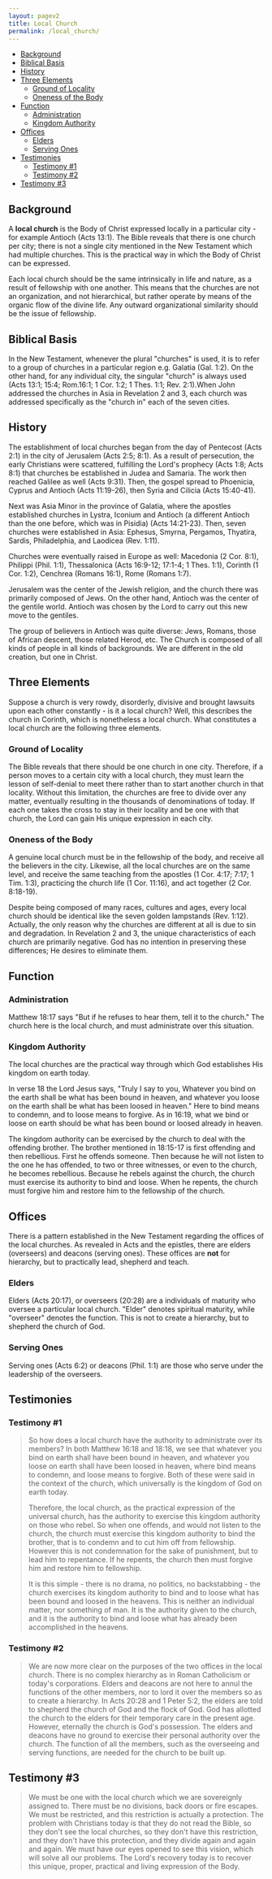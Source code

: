 ```yaml
---
layout: pagev2
title: Local Church
permalink: /local_church/
---
```

- [Background](#background)
- [Biblical Basis](#biblical-basis)
- [History](#history)
- [Three Elements](#three-elements)
  - [Ground of Locality](#ground-of-locality)
  - [Oneness of the Body](#oneness-of-the-body)
- [Function](#function)
  - [Administration](#administration)
  - [Kingdom Authority](#kingdom-authority)
- [Offices](#offices)
  - [Elders](#elders)
  - [Serving Ones](#serving-ones)
- [Testimonies](#testimonies)
  - [Testimony #1](#testimony-1)
  - [Testimony #2](#testimony-2)
- [Testimony #3](#testimony-3)


## Background

A **local church** is the Body of Christ expressed locally in a particular city - for example Antioch (Acts 13:1). The Bible reveals that there is one church per city; there is not a single city mentioned in the New Testament which had multiple churches. This is the practical way in which the Body of Christ can be expressed. 

Each local church should be the same intrinsically in life and nature, as a result of fellowship with one another. This means that the churches are not an organization, and not hierarchical, but rather operate by means of the organic flow of the divine life. Any outward organizational similarity should be the issue of fellowship.

## Biblical Basis

In the New Testament, whenever the plural "churches" is used, it is to refer to a group of churches in a particular region e.g. Galatia (Gal. 1:2). On the other hand, for any individual city, the singular "church" is always used (Acts 13:1; 15:4; Rom.16:1; 1 Cor. 1:2; 1 Thes. 1:1; Rev. 2:1).When John addressed the churches in Asia in Revelation 2 and 3, each church was addressed specifically as the "church in" each of the seven cities. 

## History

The establishment of local churches began from the day of Pentecost (Acts 2:1) in the city of Jerusalem (Acts 2:5; 8:1). As a result of persecution, the early Christians were scattered, fulfilling the Lord's prophecy (Acts 1:8; Acts 8:1) that churches be established in Judea and Samaria. The work then reached Galilee as well (Acts 9:31). Then, the gospel spread to Phoenicia, Cyprus and Antioch (Acts 11:19-26), then Syria and Cilicia (Acts 15:40-41).

Next was Asia Minor in the province of Galatia, where the apostles established churches in Lystra, Iconium and Antioch (a different Antioch than the one before, which was in Pisidia) (Acts 14:21-23). Then, seven churches were established in Asia: Ephesus, Smyrna, Pergamos, Thyatira, Sardis, Philadelphia, and Laodicea (Rev. 1:11).

Churches were eventually raised in Europe as well: Macedonia (2 Cor. 8:1), Philippi (Phil. 1:1), Thessalonica (Acts 16:9-12; 17:1-4; 1 Thes. 1:1), Corinth (1 Cor. 1:2), Cenchrea (Romans 16:1), Rome (Romans 1:7).

Jerusalem was the center of the Jewish religion, and the church there was primarily composed of Jews. On the other hand, Antioch was the center of the gentile world. Antioch was chosen by the Lord to carry out this new move to the gentiles. 

The group of believers in Antioch was quite diverse: Jews, Romans, those of African descent, those related Herod, etc. The Church is composed of all kinds of people in all kinds of backgrounds. We are different in the old creation, but one in Christ.

## Three Elements

Suppose a church is very rowdy, disorderly, divisive and brought lawsuits upon each other constantly - is it a local church? Well, this describes the church in Corinth, which is nonetheless a local church. What constitutes a local church are the following three elements.

### Ground of Locality

The Bible reveals that there should be one church in one city. Therefore, if a person moves to a certain city with a local church, they must learn the lesson of self-denial to meet there rather than to start another church in that locality. Without this limitation, the churches are free to divide over any matter, eventually resulting in the thousands of denominations of today. If each one takes the cross to stay in their locality and be one with that church, the Lord can gain His unique expression in each city. 

### Oneness of the Body

A genuine local church must be in the fellowship of the body, and receive all the believers in the city. Likewise, all the local churches are on the same level, and receive the same teaching from the apostles (1 Cor. 4:17; 7:17; 1 Tim. 1:3), practicing the church life (1 Cor. 11:16), and act together (2 Cor. 8:18-19). 

Despite being composed of many races, cultures and ages, every local church should be identical like the seven golden lampstands (Rev. 1:12). Actually, the only reason why the churches are different at all is due to sin and degradation. In Revelation 2 and 3, the unique characteristics of each church are primarily negative. God has no intention in preserving these differences; He desires to eliminate them.

## Function

### Administration

Matthew 18:17 says "But if he refuses to hear them, tell it to the church." The church here is the local church, and must administrate over this situation.

### Kingdom Authority

The local churches are the practical way through which God establishes His kingdom on earth today.

In verse 18 the Lord Jesus says, "Truly I say to you, Whatever you bind on the earth shall be what has been bound in heaven, and whatever you loose on the earth shall be what has been loosed in heaven." Here to bind means to condemn, and to loose means to forgive. As in 16:19, what we bind or loose on earth should be what has been bound or loosed already in heaven.

The kingdom authority can be exercised by the church to deal with the offending brother. The brother mentioned in 18:15-17 is first offending and then rebellious. First he offends someone. Then because he will not listen to the one he has offended, to two or three witnesses, or even to the church, he becomes rebellious. Because he rebels against the church, the church must exercise its authority to bind and loose. When he repents, the church must forgive him and restore him to the fellowship of the church. 

## Offices

There is a pattern established in the New Testament regarding the offices of the local churches. As revealed in Acts and the epistles, there are elders (overseers) and deacons (serving ones). These offices are **not** for hierarchy, but to practically lead, shepherd and teach.

### Elders

Elders (Acts 20:17), or overseers (20:28) are a individuals of maturity who oversee a particular local church. "Elder" denotes spiritual maturity, while "overseer" denotes the function. This is not to create a hierarchy, but to shepherd the church of God.

### Serving Ones

Serving ones (Acts 6:2) or deacons (Phil. 1:1) are those who serve under the leadership of the overseers. 

## Testimonies

### Testimony #1

> So how does a local church have the authority to administrate over its members? In both Matthew 16:18 and 18:18, we see that whatever you bind on earth shall have been bound in heaven, and whatever you loose on earth shall have been loosed in heaven, where bind means to condemn, and loose means to forgive. Both of these were said in the context of the church, which universally is the kingdom of God on earth today.
>
>Therefore, the local church, as the practical expression of the universal church, has the authority to exercise this kingdom authority on those who rebel. So when one offends, and would not listen to the church, the church must exercise this kingdom authority to bind the brother, that is to condemn and to cut him off from fellowship. However this is not condemnation for the sake of punishment, but to lead him to repentance. If he repents, the church then must forgive him and restore him to fellowship. 
>
> It is this simple - there is no drama, no politics, no backstabbing - the church exercises its kingdom authority to bind and to loose what has been bound and loosed in the heavens. This is neither an individual matter, nor something of man. It is the authority given to the church, and it is the authority to bind and loose what has already been accomplished in the heavens.

### Testimony #2

>We are now more clear on the purposes of the two offices in the local church. There is no complex hierarchy as in Roman Catholicism or today's corporations. Elders and deacons are not here to annul the functions of the other members, nor to lord it over the members so as to create a hierarchy. In Acts 20:28 and 1 Peter 5:2, the elders are told to shepherd the church of God and the flock of God. God has allotted the church to the elders for their temporary care in the present age. However, eternally the church is God's possession. The elders and deacons have no ground to exercise their personal authority over the church. The function of all the members, such as the overseeing and serving functions, are needed for the church to be built up. 

## Testimony #3

>We must be one with the local church which we are sovereignly assigned to. There must be no divisions, back doors or fire escapes. We must be restricted, and this restriction is actually a protection. The problem with Christians today is that they do not read the Bible, so they don't see the local churches, so they don't have this restriction, and they don't have this protection, and they divide again and again and again. We must have our eyes opened to see this vision, which will solve all our problems. The Lord's recovery today is to recover this unique, proper, practical and living expression of the Body.